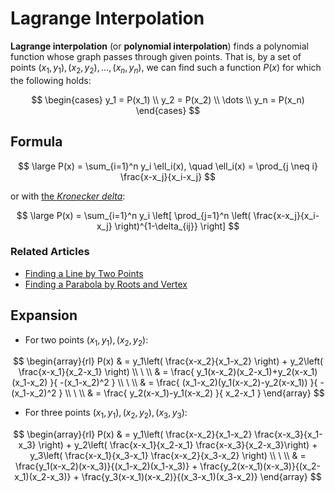 # Lagrange Interpolation

**Lagrange interpolation** (or **polynomial interpolation**) finds a polynomial function whose graph passes through given points. That is, by a set of points $(x_1,y_1),(x_2,y_2),\dots,(x_n,y_n)$, we can find such a function $P(x)$ for which the following holds:

$$
\begin{cases}
y_1 = P(x_1)
\\
y_2 = P(x_2)
\\
\dots
\\
y_n = P(x_n)
\end{cases}
$$
  
  ## Formula

$$
\large
P(x) = \sum_{i=1}^n y_i \ell_i(x), \quad 
\ell_i(x) = \prod_{j \neq i}  \frac{x-x_j}{x_i-x_j}
$$

or with [the _Kronecker delta_](https://github.com/damianc/math-notes/blob/master/functions/specials/kronecker-delta.md):

$$
\large
P(x) = \sum_{i=1}^n y_i \left[
\prod_{j=1}^n \left(
\frac{x-x_j}{x_i-x_j}
\right)^{1-\delta_{ij}}
\right]
$$

### Related Articles

- [Finding a Line by Two Points](https://github.com/damianc/math-notes/blob/master/analytic-geometry/finding-line.md#by-two-points)
- [Finding a Parabola by Roots and Vertex](https://github.com/damianc/math-notes/blob/master/functions/quadratic/constructing-parabola.md)

## Expansion

- For two points $(x_1,y_1), (x_2,y_2)$:

$$
\begin{array}{rl}
P(x) & = y_1\left(
\frac{x-x_2}{x_1-x_2}
\right) + y_2\left(
\frac{x-x_1}{x_2-x_1}
\right)
\\
\ 
\\
& = \frac{
y_1(x-x_2)(x_2-x_1)+y_2(x-x_1)(x_1-x_2)
}{
-(x_1-x_2)^2
}
\\
\ 
\\
& = \frac{
(x_1-x_2)(y_1(x-x_2)-y_2(x-x_1))
}{
-(x_1-x_2)^2
}
\\
\ 
\\
& = \frac{
y_2(x-x_1)-y_1(x-x_2)
}{
x_2-x_1
}
\end{array}
$$

- For three points $(x_1,y_1), (x_2,y_2), (x_3,y_3)$:

$$
\begin{array}{rl}
P(x) & = y_1\left(
\frac{x-x_2}{x_1-x_2} \frac{x-x_3}{x_1-x_3}
\right) + y_2\left(
\frac{x-x_1}{x_2-x_1} \frac{x-x_3}{x_2-x_3}\right) + y_3\left(
\frac{x-x_1}{x_3-x_1} \frac{x-x_2}{x_3-x_2}
\right)
\\
\ 
\\
& = \frac{y_1(x-x_2)(x-x_3)}{(x_1-x_2)(x_1-x_3)} +
\frac{y_2(x-x_1)(x-x_3)}{(x_2-x_1)(x_2-x_3)} +
\frac{y_3(x-x_1)(x-x_2)}{(x_3-x_1)(x_3-x_2)}
\end{array}
$$
